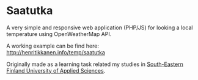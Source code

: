 # Saatutka
A very simple and responsive web application (PHP/JS) for looking a local temperature using OpenWeatherMap API.

A working example can be find here: http://henritikkanen.info/temp/saatutka

Originally made as a learning task related my studies in <a href="https://www.xamk.fi/en/frontpage/" target="_blank">South-Eastern Finland University of Applied Sciences</a>.
